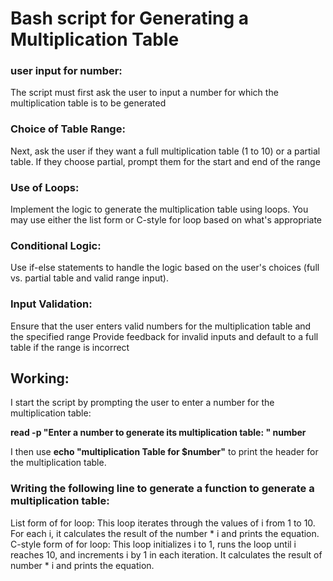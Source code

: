 # Bash script for Generating a Multiplication Table

### user input for number: 
The script must first ask the user to input a number for which the multiplication table is to be generated 

### Choice of Table Range: 
Next, ask the user if they want a full multiplication table (1 to 10) or a partial table. If they choose partial, prompt them for the start and end of the range

### Use of Loops:
Implement the logic to generate the multiplication table using loops. You may use either the list form or C-style for loop based on what's appropriate

### Conditional Logic: 
Use if-else statements to handle the logic based on the user's choices (full vs. partial table and valid range input).

### Input Validation: 
Ensure that the user enters valid numbers for the multiplication table and the specified range Provide feedback for invalid inputs and default to a full table if the range is incorrect

## Working: 
I start the script by prompting the user to enter a number for the multiplication table:

**read -p "Enter a number to generate its multiplication table: " number**

I then use **echo "multiplication Table for $number"** to print the header for the multiplication table.

### Writing the following line to generate a function to generate a multiplication table:
List form of for loop:
This loop iterates through the values of i from 1 to 10.
For each i, it calculates the result of the number * i and prints the equation.
C-style form of for loop:
This loop initializes i to 1, runs the loop until i reaches 10, and increments i by 1 in each iteration.
It calculates the result of number * i and prints the equation.

